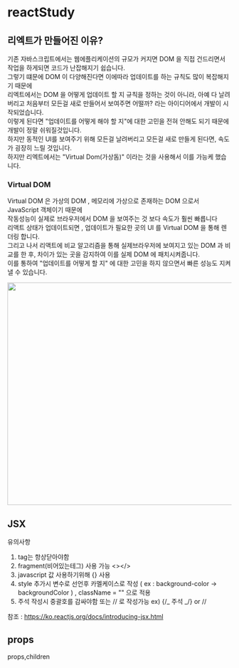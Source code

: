 # reactStudy

## 리엑트가 만들어진 이유?

기존 자바스크립트에서는 웹에플리케이션의 규모가 커지면 DOM 을 직접 건드리면서 작업을 하게되면 코드가 난잡해지기 쉽습니다.  
그렇기 떄문에 DOM 이 다양해진다면 이에따라 업데이트를 하는 규칙도 많이 복잡해지기 때문에  
리엑트에서는 DOM 을 어떻게 업데이트 할 지 규칙을 정하는 것이 아니라, 아예 다 날려버리고 처음부터 모든걸 새로 만들어서 보여주면 어떨까? 라는 아이디어에서 개발이 시작되었습니다.  
이렇게 된다면 "업데이트를 어떻게 해야 할 지"에 대한 고민을 전혀 안해도 되기 때문에 개발이 정말 쉬워질것입니다.  
하지만 동적인 UI를 보여주기 위해 모든걸 날려버리고 모든걸 새로 만들게 된다면, 속도가 굉장히 느릴 것입니다.  
하지만 리엑트에서는 "Virtual Dom(가상돔)" 이라는 것을 사용해서 이를 가능케 했습니다.

### Virtual DOM

Virtual DOM 은 가상의 DOM , 메모리에 가상으로 존재하는 DOM 으로서 JavaScript 객체이기 때문에  
작동성능이 실제로 브라우저에서 DOM 을 보여주는 것 보다 속도가 훨씬 빠릅니다  
리액트 상태가 업데이트되면 , 업데이트가 필요한 곳의 UI 를 Virtual DOM 을 통해 렌더링 합니다.  
그리고 나서 리액트에 비교 알고리즘을 통해 실제브라우저에 보여지고 있는 DOM 과 비교를 한 후, 차이가 있는 곳을 감지하여 이를 실제 DOM 에 패치시켜줍니다.  
이를 통하여 "업데이트를 어떻게 할 지" 에 대한 고민을 하지 않으면서 빠른 성능도 지켜낼 수 있습니다.

<img src="https://i.imgur.com/u6YnxUS.png" width="800px" height="500px"></img>

## JSX

유의사항

1. tag는 항상닫아야함
2. fragment(비어있는테그) 사용 가능 <></>
3. javascript 값 사용하기위해 {} 사용
4. style 추가시 변수로 선언후 카멜케이스로 작성 ( ex : background-color -> backgroundColor ) , className = "" 으로 적용
5. 주석 작성시 중괄호를 감싸야함 또는 // 로 작성가능 ex) {/_ 주석 _/} or //

참조 : https://ko.reactjs.org/docs/introducing-jsx.html

## props

props,children
